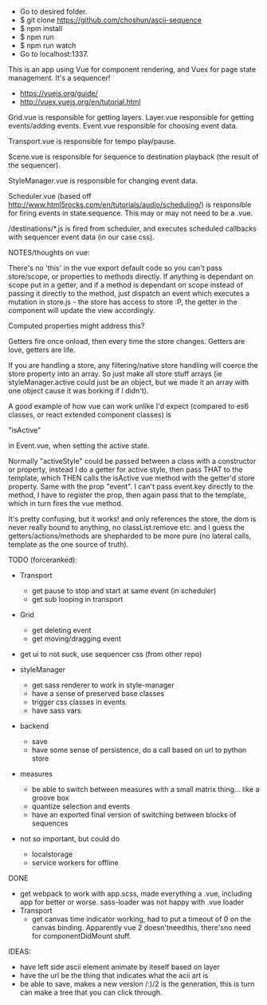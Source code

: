 - Go to desired folder.
- $ git clone https://github.com/choshun/ascii-sequence
- $ npm install
- $ npm run
- $ npm run watch
- Go to localhost:1337.

This is an app using Vue for component rendering, and Vuex for page state management. It's a sequencer!
- https://vuejs.org/guide/
- http://vuex.vuejs.org/en/tutorial.html

Grid.vue is responsible for getting layers.
Layer.vue responsible for getting events/adding events.
Event.vue responsible for choosing event data.

Transport.vue is responsible for tempo play/pause.

Scene.vue is responsible for sequence to destination playback (the result of the sequencer).

StyleManager.vue is responsible for changing event data.

Scheduler.vue (based off http://www.html5rocks.com/en/tutorials/audio/scheduling/) is responsible for firing events in state.sequence. This may or may not need to be a .vue.

/destinations/*.js is fired from scheduler, and executes scheduled callbacks with sequencer event data (in our case css).

NOTES/thoughts on vue:

There's no 'this' in the vue export default code so you can't pass store/scope, or properties to methods directly. If anything is dependant on scope put in a getter, and if a method is dependant on scope instead of passing it directly to the method, just dispatch an event which executes a mutation in store.js - the store has access to store :P, the getter in the component will update the view accordingly.

Computed properties might address this?

Getters fire once onload, then every time the store changes. Getters are love, getters are life.

If you are handling a store, any filtering/native store handling will coerce the store property into an array. So just make all store stuff arrays (ie styleManager.active could just be an object, but we made it an array with one object cause it was borking if I didn't).

A good example of how vue can work unlike I'd expect (compared to es6 classes, or react extended component classes) is

"isActive"

in Event.vue,
when setting the active state.

Normally "activeStyle" could be passed between a class with a constructor or property, instead I do a getter for active style, then pass THAT to the template, which THEN calls the isActive vue method with the getter'd store property. Same with the prop "event". I can't pass event.key directly to the method, I have to register the prop, then again pass that to the template, which in turn fires the vue method.

It's pretty confusing, but it works! and only references the store, the dom is never really bound to anything, no classList.remove etc. and I guess the getters/actions/methods are shepharded to be more pure (no lateral calls, template as the one source of truth).

TODO (forceranked):
- Transport
	- get pause to stop and start at same event (in scheduler)
	- get sub looping in transport
- Grid
	- get deleting event
	- get moving/dragging event
- get ui to not suck, use sequencer css (from other repo)
- styleManager
	- get sass renderer to work in style-manager
	- have a sense of preserved base classes
	- trigger css classes in events
	- have sass vars
- backend
	- save
	- have some sense of persistence, do a call based on url to python store
- measures
	- be able to switch between measures with a small matrix thing... like a groove box
	- quantize selection and events
	- have an exported final version of switching between blocks of sequences

- not so important, but could do
	- localstorage
	- service workers for offline

DONE
- get webpack to work with app.scss, made everything a .vue, including app for better or worse. sass-loader was not happy with .vue loader
- Transport
	- get canvas time indicator working, had to put a timeout of 0 on the canvas binding. Apparently vue 2 doesn'tneedthis, there'sno need for componentDidMount stuff.

IDEAS:
- have left side ascii element animate by iteself based on layer
- have the url be the thing that indicates what the acii art is
- be able to save, makes a new version /:)/2 is the generation, this is turn can make a tree that you can click through.